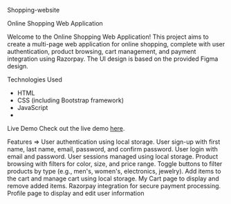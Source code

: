 Shopping-website

Online Shopping Web Application

Welcome to the Online Shopping Web Application! This project aims to create a multi-page web application for online shopping, complete with user authentication, product browsing, cart management, and payment integration using Razorpay. The UI design is based on the provided Figma design.

Technologies Used
- HTML
- CSS (including Bootstrap framework)
- JavaScript
- 
Live Demo
Check out the live demo [here](https://mustafahussain52.github.io/Shopping-Cart/).

Features =>
User authentication using local storage.
User sign-up with first name, last name, email, password, and confirm password.
User login with email and password.
User sessions managed using local storage.
Product browsing with filters for color, size, and price range.
Toggle buttons to filter products by type (e.g., men's, women's, electronics, jewelry).
Add items to the cart and manage cart using local storage.
My Cart page to display and remove added items.
Razorpay integration for secure payment processing.
Profile page to display and edit user information
